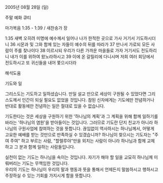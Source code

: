 2005년 08월 28일 (일)

주말 예화 큐티



마가복음 1:35 - 1:39 / 새찬송가  장


1:35 새벽 오히려 미명에 예수께서 일어나 나가 한적한 곳으로 가사 거기서 기도하시더니 36 시몬과 및 그와 함께 있는 자들이 예수의 뒤를 따라가 37 만나서 가로되 모든 사람이 주를 찾나이다 38 이르시되 우리가 다른 가까운 마을들로 가자 거기서도 전도하리니 내가 이를 위하여 왔노라하시고 39 이에 온 갈릴리에 다니시며 저희 여러 회당에서 전도하시고 또 귀신들을 내어 쫓으시더라

해석도움




기도와 일

그리스도는 기도하고 일하셨습니다. 만일 설교 만으로 세상이 구원될 수  있었다면  그리스도께서 인간이 되실 필요도 없었을 것입니다. 
참된 신자에게는 기도에만 전념하거나 반대로 활동에만 전념하는 일은 절대로 있을 수 없습니다.  

기도한다는 것은 세상을 구원하기 위한 '하나님의 계획'과 그 계획을 위해 함께 일하기를 바라는 '하나님의 염원'을 받아들이는 것입니다. 
그러므로 기도란 단지 친교가 아니라 하나님의 구원사업에 참여하는 것을  뜻합니다. 
끊임없이 역사하시는 하나님께서, 어떻게 고요한 예배를 받는 것만으로 만족하실 수 있겠습니까? 
하나님이 찾으시는 기도자는 "주여 주여" 하고 부르는 사람, "할렐루야"만을 외치는 사람이 아니라 하나님과 함께 교제하고 그 분과 함께 일하는 사람들입니다. 

실천이 없는 기도는 하나님을 속이는 것입니다. 
자기가 해야 할 일을 교묘히 하나님께 미뤄버리는 기도는 무책임한 것입니다.  
우리의 기도는 하나님이 우리의 말과 행동과 뜻을 통해서 언제든지 말씀하시고 행하시고 주장하실 수 있는 기회를  가지시게 함을 뜻합니다.